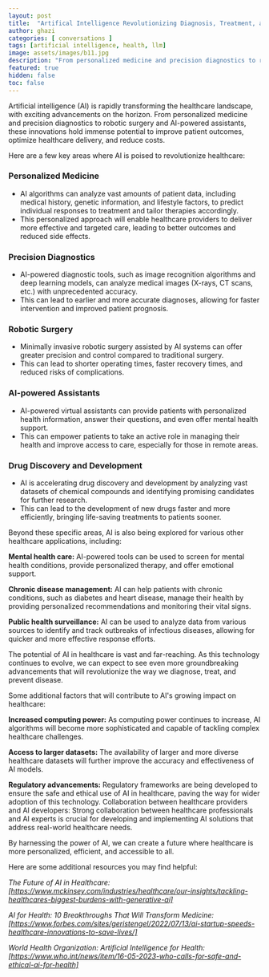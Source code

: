 ```yaml
---
layout: post
title:  "Artifical Intelligence Revolutionizing Diagnosis, Treatment, and Prevention"
author: ghazi
categories: [ conversations ]
tags: [artificial intelligence, health, llm]
image: assets/images/b11.jpg
description: "From personalized medicine and precision diagnostics to robotic surgery and AI-powered assistants, these innovations hold immense potential to improve patient outcomes, optimize healthcare delivery, and reduce costs."
featured: true
hidden: false
toc: false
---
```


Artificial intelligence (AI) is rapidly transforming the healthcare landscape, with exciting advancements on the horizon. From personalized medicine and precision diagnostics to robotic surgery and AI-powered assistants, these innovations hold immense potential to improve patient outcomes, optimize healthcare delivery, and reduce costs.

Here are a few key areas where AI is poised to revolutionize healthcare:

### Personalized Medicine

- AI algorithms can analyze vast amounts of patient data, including medical history, genetic information, and lifestyle factors, to predict individual responses to treatment and tailor therapies accordingly.
- This personalized approach will enable healthcare providers to deliver more effective and targeted care, leading to better outcomes and reduced side effects.

### Precision Diagnostics

- AI-powered diagnostic tools, such as image recognition algorithms and deep learning models, can analyze medical images (X-rays, CT scans, etc.) with unprecedented accuracy.
- This can lead to earlier and more accurate diagnoses, allowing for faster intervention and improved patient prognosis.

### Robotic Surgery

- Minimally invasive robotic surgery assisted by AI systems can offer greater precision and control compared to traditional surgery.
- This can lead to shorter operating times, faster recovery times, and reduced risks of complications.

### AI-powered Assistants

- AI-powered virtual assistants can provide patients with personalized health information, answer their questions, and even offer mental health support.
- This can empower patients to take an active role in managing their health and improve access to care, especially for those in remote areas.

### Drug Discovery and Development

- AI is accelerating drug discovery and development by analyzing vast datasets of chemical compounds and identifying promising candidates for further research.
- This can lead to the development of new drugs faster and more efficiently, bringing life-saving treatments to patients sooner.

Beyond these specific areas, AI is also being explored for various other healthcare applications, including:

**Mental health care:** AI-powered tools can be used to screen for mental health conditions, provide personalized therapy, and offer emotional support.

**Chronic disease management:** AI can help patients with chronic conditions, such as diabetes and heart disease, manage their health by providing personalized recommendations and monitoring their vital signs.

**Public health surveillance:** AI can be used to analyze data from various sources to identify and track outbreaks of infectious diseases, allowing for quicker and more effective response efforts.

The potential of AI in healthcare is vast and far-reaching. As this technology continues to evolve, we can expect to see even more groundbreaking advancements that will revolutionize the way we diagnose, treat, and prevent disease.

Some additional factors that will contribute to AI's growing impact on healthcare:

**Increased computing power:** As computing power continues to increase, AI algorithms will become more sophisticated and capable of tackling complex healthcare challenges.

**Access to larger datasets:** The availability of larger and more diverse healthcare datasets will further improve the accuracy and effectiveness of AI models.

**Regulatory advancements:** Regulatory frameworks are being developed to ensure the safe and ethical use of AI in healthcare, paving the way for wider adoption of this technology.
Collaboration between healthcare providers and AI developers: Strong collaboration between healthcare professionals and AI experts is crucial for developing and implementing AI solutions that address real-world healthcare needs.

By harnessing the power of AI, we can create a future where healthcare is more personalized, efficient, and accessible to all.

Here are some additional resources you may find helpful:

*The Future of AI in Healthcare: [https://www.mckinsey.com/industries/healthcare/our-insights/tackling-healthcares-biggest-burdens-with-generative-ai]*

*AI for Health: 10 Breakthroughs That Will Transform Medicine: [https://www.forbes.com/sites/geristengel/2022/07/13/ai-startup-speeds-healthcare-innovations-to-save-lives/]*

*World Health Organization: Artificial Intelligence for Health: [https://www.who.int/news/item/16-05-2023-who-calls-for-safe-and-ethical-ai-for-health]*
